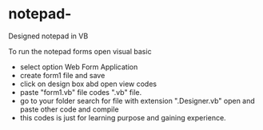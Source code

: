 # notepad-
Designed notepad in VB

To run the notepad forms open visual basic
- select option Web Form Application
- create form1 file and save 
- click on design box abd open view codes
- paste "form1.vb" file codes ".vb" file.
- go to your folder search for file with extension ".Designer.vb" open and paste other code and compile
- this codes is just for learning purpose and gaining experience.
